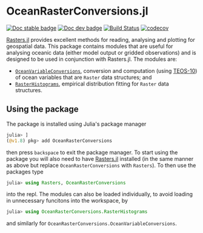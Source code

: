 # OceanRasterConversions.jl

[![Doc stable badge](https://img.shields.io/badge/docs-stable-blue.svg)](https://jbisits.github.io/OceanRasterConversions.jl/stable/)
[![Doc dev badge](https://img.shields.io/badge/docs-dev-blue.svg)](https://jbisits.github.io/OceanRasterConversions.jl/dev/)
[![Build Status](https://github.com/jbisits/OceanRasterConversions.jl/actions/workflows/CI.yml/badge.svg?branch=main)](https://github.com/jbisits/OceanRasterConversions.jl/actions/workflows/CI.yml?query=branch%3Amain)
[![codecov](https://codecov.io/gh/jbisits/OceanRasterConversions.jl/branch/main/graph/badge.svg?token=XEAWB8IHFV)](https://codecov.io/gh/jbisits/OceanRasterConversions.jl)

[Rasters.jl](https://rafaqz.github.io/Rasters.jl/dev/) provides excellent methods for reading, analysing and plotting for geospatial data.
This package contains modules that are useful for analysing oceanic data (either model output or gridded observations) and is designed to be used in conjunction with Rasters.jl.
The modules are:

- [`OceanVariableConversions`](https://jbisits.github.io/OceanRasterConversions.jl/dev/modules/OceanVariableConversions/), conversion and computation (using [TEOS-10](https://www.teos-10.org/pubs/gsw/html/gsw_front_page.html)) of ocean variables that are `Raster` data structures; and
- [`RasterHistograms`](https://jbisits.github.io/OceanRasterConversions.jl/dev/modules/RasterHistograms/), empirical distribution fitting for `Raster` data structures.

## Using the package

The package is installed using Julia's package manager

```julia
julia> ]
(@v1.8) pkg> add OceanRasterConversions
```

then press `backspace` to exit the package manager.
To start using the package you will also need to have [Rasters.jl](https://github.com/rafaqz/Rasters.jl) installed (in the same manner as above but replace `OceanRasterConversions` with `Rasters`).
To then use the packages type

```julia
julia> using Rasters, OceanRasterConversions
```

into the repl.
The modules can also be loaded individually, to avoid loading in unnecessary funcitons into the workspace, by

```julia
julia> using OceanRasterConversions.RasterHistograms
```

and similarly for `OceanRasterConversions.OceanVariableConversions`.
